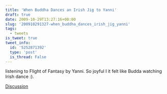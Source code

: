 ```yaml
---
title: 'When Buddha Dances an Irish Jig to Yanni'
draft: true
date: 2009-10-29T13:27:16+00:00
slug: '200910291327-when_buddha_dances_irish_jig_yanni'
tags:
  - tweets
is_tweet: true
tweet_info:
  id: '5252871392'
  type: 'post'
  is_thread: False
---
```




listening to Flight of Fantasy by Yanni. So joyful I it felt like Budda watching Irish dance :).

[Discussion](https://x.com/sytelus/status/5252871392)
